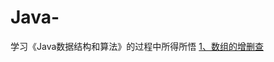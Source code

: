 # Java-
学习《Java数据结构和算法》的过程中所得所悟
[1、数组的增删查](https://github.com/DonHear/Java-/commit/4a9169ada6c9d7af8fb1d1fc73a0a5d3cac1e9ca)
